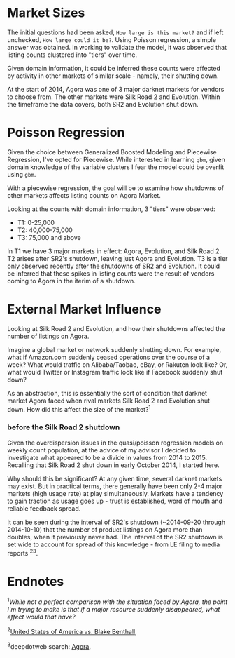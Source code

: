# Market Sizes

The initial questions had been asked, `How large is this market?` and if left unchecked, `How large could it be?`. Using Poisson regression, a simple answer was obtained. In working to validate the model, it was observed that listing counts clustered into "tiers" over time.

Given domain information, it could be inferred these counts were affected by activity in other markets of similar scale - namely, their shutting down. 

At the start of 2014, Agora was one of 3 major darknet markets for vendors to choose from. The other markets were Silk Road 2 and Evolution. Within the timeframe the data covers, both SR2 and Evolution shut down. 


# Poisson Regression

Given the choice between Generalized Boosted Modeling and Piecewise Regression, I've opted for Piecewise. While interested in learning `gbm`, given domain knowledge of the variable clusters I fear the model could be overfit using `gbm`. 

With a piecewise regression, the goal will be to examine how shutdowns of other markets affects listing counts on Agora Market.

Looking at the counts with domain information, 3 "tiers" were observed:

- T1: 0-25,000
- T2: 40,000-75,000
- T3: 75,000 and above

In T1 we have 3 major markets in effect: Agora, Evolution, and Silk Road 2. T2 arises after SR2's shutdown, leaving just Agora and Evolution. T3 is a tier only observed recently after the shutdowns of SR2 and Evolution. It could be inferred that these spikes in listing counts were the result of vendors coming to Agora in the iterim of a shutdown. 

# External Market Influence

Looking at Silk Road 2 and Evolution, and how their shutdowns affected the number of listings on Agora. 

Imagine a global market or network suddenly shutting down. For example, what if Amazon.com suddenly ceased operations over the course of a week? What would traffic on Alibaba/Taobao, eBay, or Rakuten look like? Or, what would Twitter or Instagram traffic look like if Facebook suddenly shut down? 

As an abstraction, this is essentially the sort of condition that darknet market Agora faced when rival markets Silk Road 2 and Evolution shut down. How did this affect the size of the market?<sup>1</sup>


### before the Silk Road 2 shutdown

Given the overdispersion issues in the quasi/poisson regression models on weekly count population, at the advice of my advisor I decided to investigate what appeared to be a divide in values from 2014 to 2015. Recalling that Silk Road 2 shut down in early October 2014, I started here.

Why should this be significant? At any given time, several darknet markets may exist. But in practical terms, there generally have been only 2-4 major markets (high usage rate) at play simultaneously. Markets have a tendency to gain traction as usage goes up - trust is established, word of mouth and reliable feedback spread.

It can be seen during the interval of SR2's shutdown (~2014-09-20 through 2014-10-10) that the number of product listings on Agora more than doubles, when it previously never had. The interval of the SR2 shutdown is set wide to account for spread of this knowledge - from LE filing to media reports <sup>2</sup><sup>3</sup>.





# Endnotes


<sup>1</sup>_While not a perfect comparison with the situation faced by Agora, the point I'm trying to make is that if a major resource suddenly disappeared, what effect would that have?_

<sup>2</sup>[United States of America vs. Blake Benthall](https://www.justice.gov/sites/default/files/usao-sdny/legacy/2015/03/25/Benthall,%20Blake%20Complaint.pdf), 

<sup>3</sup>deepdotweb search: [Agora](https://www.deepdotweb.com/?s=Agora).




